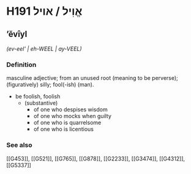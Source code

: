 # H191 אֱוִיל / אויל

## ʼĕvîyl

_(ev-eel' | eh-WEEL | ay-VEEL)_

### Definition

masculine adjective; from an unused root (meaning to be perverse); (figuratively) silly; fool(-ish) (man).

- be foolish, foolish
    - (substantive)
        - of one who despises wisdom
        - of one who mocks when guilty
        - of one who is quarrelsome
        - of one who is licentious
### See also

[[G453]], [[G521]], [[G765]], [[G878]], [[G2233]], [[G3474]], [[G4312]], [[G5337]]

